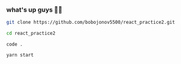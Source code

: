 ### what's up guys 👩‍💻

``` sh 
git clone https://github.com/bobojonov5500/react_practice2.git
```
``` sh 
cd react_practice2
```

``` she 
code .
```

``` sh 
yarn start
 ```
